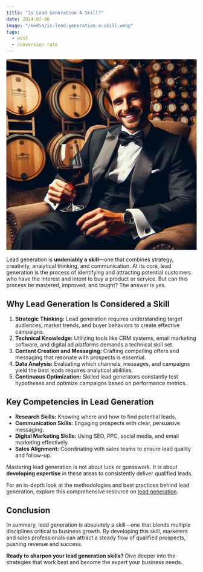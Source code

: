 ```yaml
---
title: "Is Lead Generation A Skill?"
date: 2024-07-06
image: "/media/is-lead-generation-a-skill.webp"
tags:
  - post
  - conversion rate
---
```


![Is Lead Generation A Skill?](/media/is-lead-generation-a-skill.webp)

Lead generation is **undeniably a skill**—one that combines strategy, creativity, analytical thinking, and communication. At its core, lead generation is the process of identifying and attracting potential customers who have the interest and intent to buy a product or service. But can this process be mastered, improved, and taught? The answer is yes.

## Why Lead Generation Is Considered a Skill

1. **Strategic Thinking:** Lead generation requires understanding target audiences, market trends, and buyer behaviors to create effective campaigns.
2. **Technical Knowledge:** Utilizing tools like CRM systems, email marketing software, and digital ad platforms demands a technical skill set.
3. **Content Creation and Messaging:** Crafting compelling offers and messaging that resonate with prospects is essential.
4. **Data Analysis:** Evaluating which channels, messages, and campaigns yield the best leads requires analytical abilities.
5. **Continuous Optimization:** Skilled lead generators constantly test hypotheses and optimize campaigns based on performance metrics.

## Key Competencies in Lead Generation

- **Research Skills:** Knowing where and how to find potential leads.
- **Communication Skills:** Engaging prospects with clear, persuasive messaging.
- **Digital Marketing Skills:** Using SEO, PPC, social media, and email marketing effectively.
- **Sales Alignment:** Coordinating with sales teams to ensure lead quality and follow-up.

Mastering lead generation is not about luck or guesswork. It is about **developing expertise** in these areas to consistently deliver qualified leads.

For an in-depth look at the methodologies and best practices behind lead generation, explore this comprehensive resource on [lead generation](https://leadcraftr.com/posts/lead-generation/).

## Conclusion

In summary, lead generation is absolutely a skill—one that blends multiple disciplines critical to business growth. By developing this skill, marketers and sales professionals can attract a steady flow of qualified prospects, pushing revenue and success.

**Ready to sharpen your lead generation skills?** Dive deeper into the strategies that work best and become the expert your business needs.
